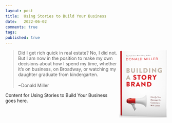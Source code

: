 ```yaml
---
layout: post
title:  Using Stories to Build Your Business
date:   2022-06-02
comments: true
tags: 
published: true
---
```

<img src="/images/building_a_story_brand.jpg" align="right" width="150" padding="20" alt="Building A Story Brand by Donald Miller" title="Building A Story Brand by Donald Miller" /> 

>Did I get rich quick in real estate? No, I did not. But I am now in the position to make my own decisions about how I spend my time, whether it’s on business, on Broadway, or watching my daughter graduate from kindergarten.<br/><br/>~Donald Miller
 
<!--more-->

Content for Using Stories to Build Your Business goes here.
 
